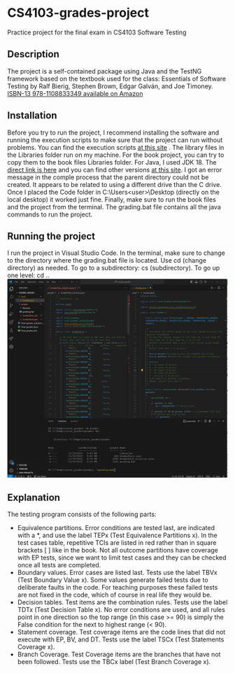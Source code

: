 # CS4103-grades-project
Practice project for the final exam in CS4103 Software Testing

## Description
The project is a self-contained package using Java and the TestNG framework based on the textbook used for the class:
Essentials of Software Testing by Ralf Bierig, Stephen Brown, Edgar Galván, and  Joe Timoney.
[ISBN-13 978-1108833349 available on Amazon](https://www.amazon.com/Essentials-Software-Testing-Ralf-Bierig-ebook-dp-B09B3WXPBL/dp/B09B3WXPBL/ref=mt_other?_encoding=UTF8&me=&qid=1644349168)

## Installation
Before you try to run the project, I recommend installing the software and running the execution scripts to make sure that the project can run without problems. You can find the execution scripts [at this site](https://www.cambridge.org/highereducation/books/essentials-of-software-testing/5BEA8B9CB2E001E014CE0FDD7F41F3E9/resources/student-resources/B88F1744511576B05C5891F27743CC3B/code/FC2BD453D6A44CA120983885DCBEDB8D) . The library files in the Libraries folder run on my machine. For the book project, you can try to copy them to the book files Libraries folder. For Java, I used  JDK 18. The [direct link is here](https://download.oracle.com/java/18/archive/jdk-18.0.2_windows-x64_bin.msi) and you can find other versions [at this site](https://www.oracle.com/java/technologies/javase/jdk18-archive-downloads.html).
I got an error message in the comple process that the parent directory could not be created. It appears to be related to using a different drive than the C drive. Once I placed the Code folder in C:\Users\<user>\Desktop (directly on the local desktop) it worked just fine.
Finally, make sure to run the book files and the project from the terminal. 
The grading.bat file contains all the java commands to  run the project.

## Running the project
I run the project in Visual Studio Code. In the terminal, make sure to change to the directory where the grading.bat file is located. Use cd (change directory) as needed. To go to a subdirectory: cs (subdirectory). To go up one level: cd ..
![alt text](/images/vscode.png "Running in Visual Studio Code")

## Explanation
The testing program consists of the following parts:
* Equivalence partitions. Error conditions are tested last, are indicated with a *, and use the label TEPx (Test Equivalence Partitions x). In the test cases table, repetitive TCIs are listed in red rather than in square brackets [ ] like in the book. Not all outcome partitions have coverage with EP tests, since we want to limit test cases and they can be checked once all tests are completed.
* Boundary values. Error cases are listed last. Tests use the label TBVx (Test Boundary Value x). Some values generate failed tests due to deliberate faults in the code. For teaching  purposes these failed tests are not fixed in the code, which of course in real life they would be.
* Decision tables. Test items are the combination rules. Tests use the label TDTx (Test Decision Table x). No error conditions are used, and all rules point in one direction so the top range (in this case >= 90) is simply the False condition for the next to highest range (< 90).
*  Statement coverage. Test coverage items are the code lines that did not execute with EP, BV, and DT. Tests use the label TSCx (Test Statements Coverage x).
*  Branch Coverage. Test Coverage items are the branches that have not been followed. Tests use the TBCx label (Test Branch Coverage x).
